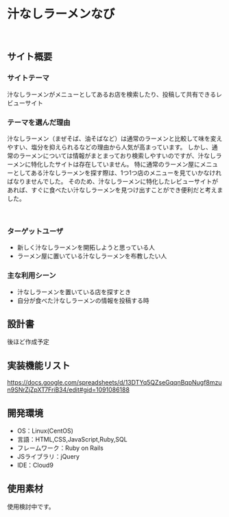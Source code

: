 # 汁なしラーメンなび
​
## サイト概要
### サイトテーマ
汁なしラーメンがメニューとしてあるお店を検索したり、投稿して共有できるレビューサイト
​
### テーマを選んだ理由
汁なしラーメン（まぜそば、油そばなど）は通常のラーメンと比較して味を変えやすい、塩分を抑えられるなどの理由から人気が高まっています。
しかし、通常のラーメンについては情報がまとまっており検索しやすいのですが、汁なしラーメンに特化したサイトは存在していません。
特に通常のラーメン屋にメニューとしてある汁なしラーメンを探す際は、1つ1つ店のメニューを見ていかなければなりませんでした。
そのため、汁なしラーメンに特化したレビューサイトがあれば、すぐに食べたい汁なしラーメンを見つけ出すことができ便利だと考えました。

​
### ターゲットユーザ
- 新しく汁なしラーメンを開拓しようと思っている人
- ラーメン屋に置いている汁なしラーメンを布教したい人

### 主な利用シーン
- 汁なしラーメンを置いている店を探すとき
- 自分が食べた汁なしラーメンの情報を投稿する時

## 設計書
後ほど作成予定

## 実装機能リスト
https://docs.google.com/spreadsheets/d/13DTYq5QZseGqqnBqpNugf8mzun9SNrZjZpXT7FriB34/edit#gid=1091086188

## 開発環境
- OS：Linux(CentOS)
- 言語：HTML,CSS,JavaScript,Ruby,SQL
- フレームワーク：Ruby on Rails
- JSライブラリ：jQuery
- IDE：Cloud9

## 使用素材
使用検討中です。
